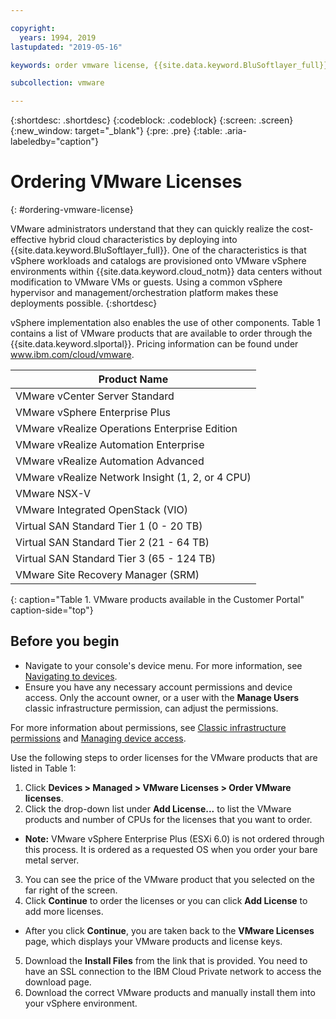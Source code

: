 ```yaml
---

copyright:
  years: 1994, 2019
lastupdated: "2019-05-16"

keywords: order vmware license, {{site.data.keyword.BluSoftlayer_full}}, {{site.data.keyword.slportal}}

subcollection: vmware

---
```


{:shortdesc: .shortdesc}
{:codeblock: .codeblock}
{:screen: .screen}
{:new_window: target="_blank"}
{:pre: .pre}
{:table: .aria-labeledby="caption"}

# Ordering VMware Licenses
{: #ordering-vmware-license}

VMware administrators understand that they can quickly realize the cost-effective hybrid cloud characteristics by deploying into {{site.data.keyword.BluSoftlayer_full}}. One of the characteristics is that vSphere workloads and catalogs are provisioned onto VMware vSphere environments within {{site.data.keyword.cloud_notm}} data centers without modification to VMware VMs or guests. Using a common vSphere hypervisor and management/orchestration platform makes these deployments possible.
{:shortdesc}

vSphere implementation also enables the use of other components. Table 1 contains a list of VMware products that are available to order through the {{site.data.keyword.slportal}}. Pricing information can be found under www.ibm.com/cloud/vmware.

|Product Name|
|---|
|VMware vCenter Server Standard|
|VMware vSphere Enterprise Plus|
|VMware vRealize Operations Enterprise Edition|
|VMware vRealize Automation Enterprise|
|VMware vRealize Automation Advanced|
|VMware vRealize Network Insight (1, 2, or 4 CPU)|
|VMware NSX-V|
|VMware Integrated OpenStack (VIO)|
|Virtual SAN Standard Tier 1 (0 - 20 TB)|
|Virtual SAN Standard Tier 2 (21 - 64 TB)|
|Virtual SAN Standard Tier 3 (65 - 124 TB)|
|VMware Site Recovery Manager (SRM)|
{: caption="Table 1. VMware products available in the Customer Portal" caption-side="top"}

## Before you begin
* Navigate to your console's device menu. For more information, see [Navigating to devices](/docs/infrastructure/image-templates?topic=virtual-servers-navigating-devices).
* Ensure you have any necessary account permissions and device access. Only the account owner, or a user with the **Manage Users** classic infrastructure permission, can adjust the permissions.

For more information about permissions, see [Classic infrastructure permissions](/docs/iam?topic=iam-infrapermission#infrapermission) and [Managing device access](/docs/vsi?topic=virtual-servers-managing-device-access).

Use the following steps to order licenses for the VMware products that are listed in Table 1:
1. Click **Devices > Managed > VMware Licenses > Order VMware licenses**.
2. Click the drop-down list under **Add License...** to list the VMware products and number of CPUs for the licenses that you want to order.
  * **Note:** VMware vSphere Enterprise Plus (ESXi 6.0) is not ordered through this process. It is ordered as a requested OS when you order your bare metal server.
3. You can see the price of the VMware product that you selected on the far right of the screen.
4. Click **Continue** to order the licenses or you can click **Add License** to add more licenses.
  * After you click **Continue**, you are taken back to the **VMware Licenses** page, which displays your VMware products and license keys.
5. Download the **Install Files** from the link that is provided. You need to have an SSL connection to the IBM Cloud Private network to access the download page.
6. Download the correct VMware products and manually install them into your vSphere environment.
